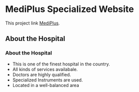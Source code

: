 # MediPlus Specialized Website

This project link [MediPlus](https://github.com/facebook/create-react-app).

## About the Hospital

### About the Hospital
* This is one of the finest hospital in the country.
* All kinds of services availabale.
* Doctors are highly qualified.
* Specialized Instruments are used.
* Located in a well-balanced area